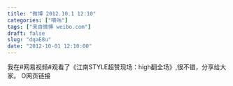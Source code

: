 ```yaml
---
title: "微博 2012.10.1 12:10"
categories: ["嘀咕"]
tags: ["来自微博 weibo.com"]
draft: false
slug: "dqaE8u"
date: "2012-10-01 12:10:00"
---
```


<p>我在#网易视频#观看了《江南STYLE超赞现场：high翻全场》,很不错，分享给大家。 O网页链接 ​​​​</p>
